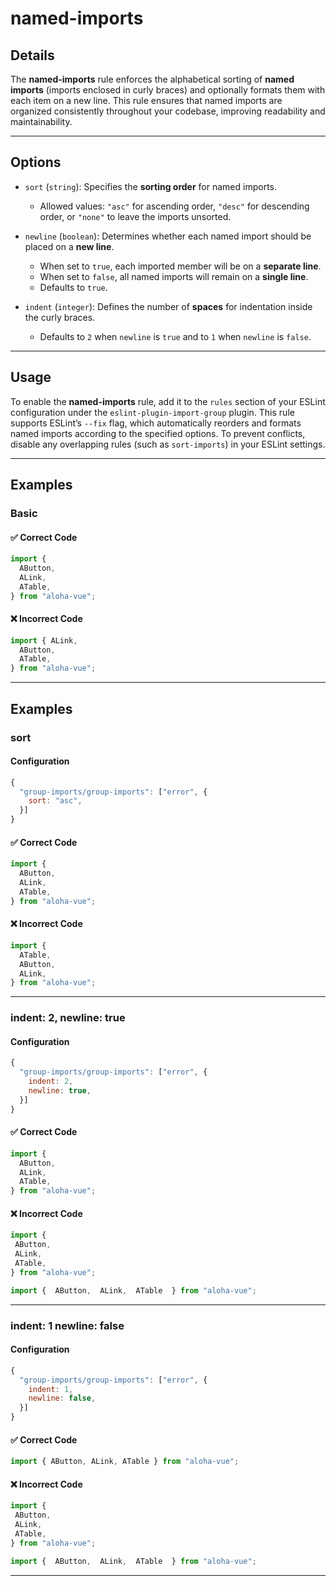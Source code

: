 # named-imports

## Details
The **named-imports** rule enforces the alphabetical sorting of **named imports** (imports enclosed in curly braces) and optionally formats them with each item on a new line. This rule ensures that named imports are organized consistently throughout your codebase, improving readability and maintainability.

***

## Options

- `sort` (`string`): Specifies the **sorting order** for named imports.
    - Allowed values: `"asc"` for ascending order, `"desc"` for descending order, or `"none"` to leave the imports unsorted.

- `newline` (`boolean`): Determines whether each named import should be placed on a **new line**.
    - When set to `true`, each imported member will be on a **separate line**.
    - When set to `false`, all named imports will remain on a **single line**.
    - Defaults to `true`.

- `indent` (`integer`): Defines the number of **spaces** for indentation inside the curly braces.
    - Defaults to `2` when `newline` is `true` and to `1` when `newline` is `false`.

***

## Usage

To enable the **named-imports** rule, add it to the `rules` section of your ESLint configuration under the `eslint-plugin-import-group` plugin. This rule supports ESLint’s `--fix` flag, which automatically reorders and formats named imports according to the specified options.
To prevent conflicts, disable any overlapping rules (such as `sort-imports`) in your ESLint settings.

***

## Examples

### Basic

#### ✅ **Correct Code**

```javascript
import {
  AButton,
  ALink,
  ATable,
} from "aloha-vue";
```

#### ❌ **Incorrect Code**

```javascript
import { ALink,
  AButton,
  ATable,
} from "aloha-vue";
```

***

## Examples

### sort

#### Configuration

```javascript
{
  "group-imports/group-imports": ["error", {
    sort: "asc",
  }]
}
```
#### ✅ **Correct Code**

```javascript
import {
  AButton,
  ALink,
  ATable,
} from "aloha-vue";
```

#### ❌ **Incorrect Code**

```javascript
import {
  ATable,
  AButton,
  ALink,
} from "aloha-vue";
```

***

### indent: 2, newline: true

#### Configuration

```javascript
{
  "group-imports/group-imports": ["error", {
    indent: 2,
    newline: true,
  }]
}
```
#### ✅ **Correct Code**

```javascript
import {
  AButton,
  ALink,
  ATable,
} from "aloha-vue";
```

#### ❌ **Incorrect Code**

```javascript
import {
 AButton,
 ALink,
 ATable,
} from "aloha-vue";
```

```javascript
import {  AButton,  ALink,  ATable  } from "aloha-vue";
```

***

### indent: 1 newline: false

#### Configuration

```javascript
{
  "group-imports/group-imports": ["error", {
    indent: 1,
    newline: false,
  }]
}
```
#### ✅ **Correct Code**

```javascript
import { AButton, ALink, ATable } from "aloha-vue";
```

#### ❌ **Incorrect Code**

```javascript
import {
 AButton,
 ALink,
 ATable,
} from "aloha-vue";
```

```javascript
import {  AButton,  ALink,  ATable  } from "aloha-vue";
```

***